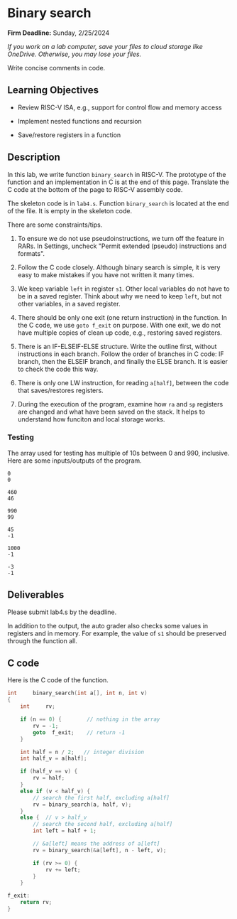 # Binary search

**Firm Deadline:** Sunday, 2/25/2024

*If you work on a lab computer, save your files to cloud storage like OneDrive.
Otherwise, you may lose your files.*

Write concise comments in code.

## Learning Objectives

* Review RISC-V ISA, e.g., support for control flow and memory access 

* Implement nested functions and recursion

* Save/restore registers in a function

## Description

In this lab, we write function `binary_search` in RISC-V. The prototype of the
function and an implementation in C is at the end of this page. Translate the
C code at the bottom of the page to RISC-V assembly code. 

The skeleton code is in `lab4.s`. Function `binary_search` is located at the
end of the file. It is empty in the skeleton code.

There are some constraints/tips.  

1.  To ensure we do not use pseudoinstructions, we turn off the feature in
    RARs. In Settings, uncheck "Permit extended (pseudo) instructions and
    formats".

2.  Follow the C code closely. Although binary search is simple, it is very
    easy to make mistakes if you have not written it many times.

3.  We keep variable `left` in register `s1`. Other local variables do not have
    to be in a saved register. Think about why we need to keep `left`, but not
    other variables, in a saved register.

4.  There should be only one exit (one return instruction) in the function. In
    the C code, we use `goto f_exit` on purpose. With one exit, we do not have
    multiple copies of clean up code, e.g., restoring saved registers.  

5.  There is an IF-ELSEIF-ELSE structure. Write the outline first, without
    instructions in each branch. Follow the order of branches in C code: IF
    branch, then the ELSEIF branch, and finally the ELSE branch. It is easier
    to check the code this way. 

6.  There is only one LW instruction, for reading `a[half]`, between the code
    that saves/restores registers.

7.  During the execution of the program, examine how `ra` and `sp` registers
    are changed and what have been saved on the stack. It helps to understand
    how funciton and local storage works.

### Testing

The array used for testing has multiple of 10s between 0 and 990, inclusive.
Here are some inputs/outputs of the program. 

```
0
0

460
46

990
99

45
-1

1000
-1

-3
-1
```

## Deliverables

Please submit lab4.s by the deadline.

In addition to the output, the auto grader also checks some values in registers
and in memory. For example, the value of `s1` should be preserved through the
function all.

## C code 

Here is the C code of the function.

``` C
int     binary_search(int a[], int n, int v)
{
    int     rv;

    if (n == 0) {        // nothing in the array
        rv = -1;
        goto  f_exit;    // return -1
    }

    int half = n / 2;   // integer division
    int half_v = a[half];

    if (half_v == v) {
        rv = half;
    }
    else if (v < half_v) {
        // search the first half, excluding a[half]
        rv = binary_search(a, half, v); 
    }
    else {  // v > half_v
        // search the second half, excluding a[half]
        int left = half + 1;

        // &a[left] means the address of a[left]
        rv = binary_search(&a[left], n - left, v);

        if (rv >= 0) {
            rv += left;
        }
    }

f_exit:
    return rv;
}

```
